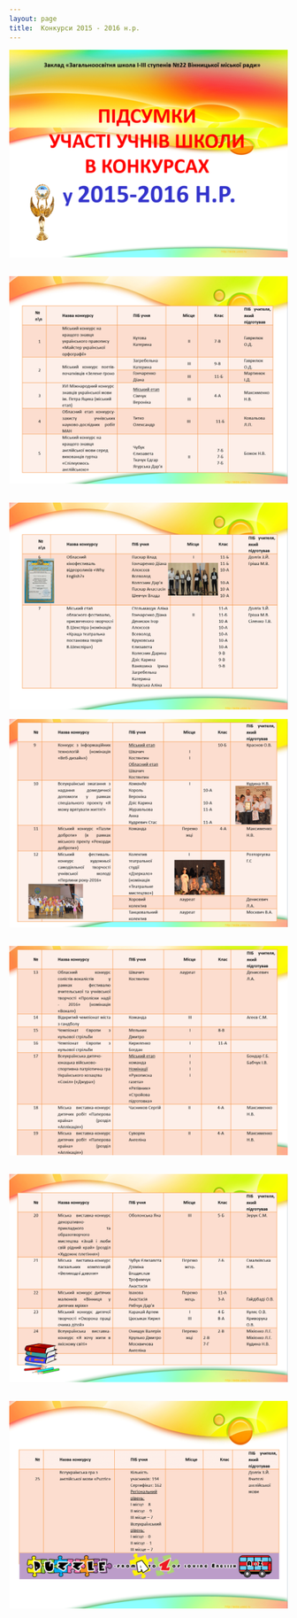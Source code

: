```yaml
---
layout: page
title:  Конкурси 2015 - 2016 н.р.
---
```

![](/assets/tiger-1481834619.png)

 ![](/assets/tiger-1481834643.png)

 ![](/assets/tiger-1481834666.png)

![](/assets/tiger-1481834688.png)

 ![](/assets/tiger-1481834749.png)

 ![](/assets/tiger-1481834774.png)

 ![](/assets/tiger-1481834794.png)